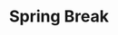 ---
title: Spring Break
nav_order: 8
week: Break (Feb 26 / 28)
nav_exclude: true
visible: false
published: false
---